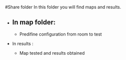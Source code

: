 #Share folder
In this folder you will find maps and results.

- In map folder:
   - 
   - Predifine configuration from room to test
        
 -  In results : 
    - Map tested and results obtained